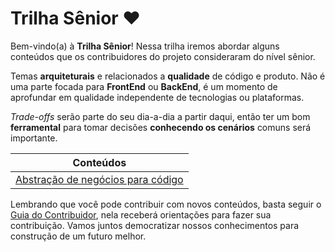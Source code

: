 # Trilha Sênior ❤️

Bem-vindo(a) à **Trilha Sênior**! Nessa trilha iremos abordar alguns conteúdos que os contribuidores do projeto consideraram do nível sênior.

Temas **arquiteturais** e relacionados a **qualidade** de código e produto. Não é uma parte focada para **FrontEnd** ou **BackEnd**, é um momento de aprofundar em qualidade independente de tecnologias ou plataformas.

_Trade-offs_ serão parte do seu dia-a-dia a partir daqui, então ter um bom **ferramental** para tomar decisões **conhecendo os cenários** comuns será importante.

| Conteúdos                                                                      |
| ------------------------------------------------------------------------------ |
| [Abstração de negócios para código](Abstração%20de%20negócios%20para%20código) |

Lembrando que você pode contribuir com novos conteúdos, basta seguir o [Guia do Contribuidor](https://github.com/opensource-courses/.github/blob/main/CONTRIBUTING.md), nela receberá orientações para fazer sua contribuição. Vamos juntos democratizar nossos conhecimentos para construção de um futuro melhor.
